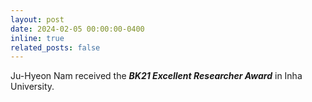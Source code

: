 ```yaml
---
layout: post
date: 2024-02-05 00:00:00-0400
inline: true
related_posts: false
---
```


Ju-Hyeon Nam received the ***BK21 Excellent Researcher Award*** in Inha University.